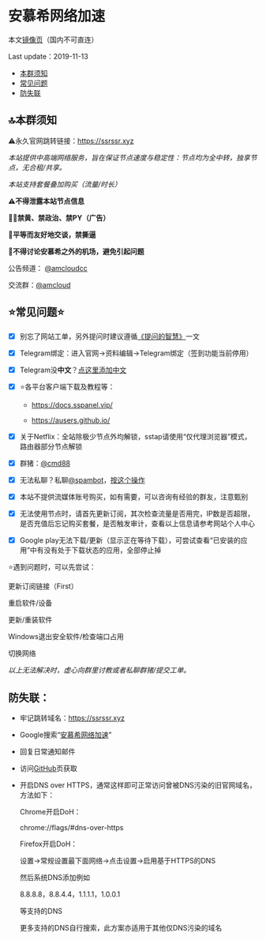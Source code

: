 # 安慕希网络加速

本文[镜像页](https://telegra.ph/安慕希网络加速-10-22)（国内不可直连）

Last update：2019-11-13

- [本群须知](#law)
- [常见问题](#problem)
- [防失联](#connect)

## <span id="law">🔝本群须知</span>
⚠️永久官网跳转链接：https://ssrssr.xyz

_本站提供中高端网络服务，旨在保证节点速度与稳定性：节点均为全中转，独享节点，无合租/共享。_

_本站支持套餐叠加购买（流量/时长）_

__⚠️不得泄露本站节点信息__

**👮‍♂️禁黄、禁政治、禁PY（广告）**

**🤝平等而友好地交谈，禁撕逼**

**🚫不得讨论安慕希之外的机场，避免引起问题**

公告频道： [@amcloudcc](https://t.me/amcloudcc)

交流群：[@amcloud](https://t.me/amcloud)



## <span id="problem">⭐常见问题⭐</span>
- [x] 别忘了网站工单，另外提问时建议遵循[《提问的智慧》](https://github.com/ryanhanwu/How-To-Ask-Questions-The-Smart-Way/blob/master/README-zh_CN.md)一文

- [x] Telegram绑定：进入官网→资料编辑→Telegram绑定（签到功能当前停用）

- [x] Telegram没**中文**？[点这里添加中文](https://t.me/setlanguage/classic-zh-cn)

- [x] ⭐️各平台客户端下载及教程等：

   - https://docs.sspanel.vip/

   - https://ausers.github.io/

- [x] 关于Netflix：全站除极少节点外均解锁，sstap请使用“仅代理浏览器”模式，路由器部分节点解锁

- [x] 群猪：[@cmd88](https://t.me/cmd88)

- [x] 无法私聊？私聊[@spambot](https://t.me/spambot)，[按这个操作](https://raw.githubusercontent.com/ausers/ausers.github.io/master/files/TelegramAccident.gif)

- [x] 本站不提供流媒体账号购买，如有需要，可以咨询有经验的群友，注意甄别

- [x] 无法使用节点时，请首先更新订阅，其次检查流量是否用完，IP数是否超限，是否充值后忘记购买套餐，是否触发审计，查看以上信息请参考网站个人中心

- [x] Google play无法下载/更新（显示正在等待下载），可尝试查看“已安装的应用”中有没有处于下载状态的应用，全部停止掉



⭐遇到问题时，可以先尝试：

更新订阅链接（First）

重启软件/设备

更新/重装软件

Windows退出安全软件/检查端口占用

切换网络

_以上无法解决时，虚心向群里讨教或者私聊群猪/提交工单。_



## <span id="connect">防失联：</span>

- 牢记跳转域名：https://ssrssr.xyz

- Google搜索“[安慕希网络加速](http://google.com/search?q=安慕希网络加速)”

- 回复日常通知邮件

- 访问[GitHub](https://github.com/amcloudme/amcloud/blob/master/README.md)页获取

- 开启DNS over HTTPS，通常这样即可正常访问曾被DNS污染的旧官网域名，方法如下：

     Chrome开启DoH：

     chrome://flags/#dns-over-https

     Firefox开启DoH：

     设置→常规设置最下面网络→点击设置→启用基于HTTPS的DNS

     然后系统DNS添加例如

     8.8.8.8，8.8.4.4，1.1.1.1，1.0.0.1

     等支持的DNS

     更多支持的DNS自行搜索，此方案亦适用于其他仅DNS污染的域名

